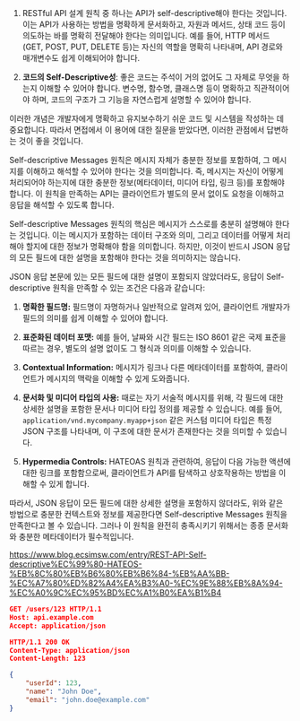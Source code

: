 1. RESTful API 설계 원칙 중 하나는 API가 self-descriptive해야 한다는 것입니다. 이는 API가 사용하는 방법을 명확하게 문서화하고, 자원과 메서드, 상태 코드 등이 의도하는 바를 명확히 전달해야 한다는 의미입니다. 예를 들어, HTTP 메서드 (GET, POST, PUT, DELETE 등)는 자신의 역할을 명확히 나타내며, API 경로와 매개변수도 쉽게 이해되어야 합니다.
    
2. **코드의 Self-Descriptive성**: 좋은 코드는 주석이 거의 없어도 그 자체로 무엇을 하는지 이해할 수 있어야 합니다. 변수명, 함수명, 클래스명 등이 명확하고 직관적이어야 하며, 코드의 구조가 그 기능을 자연스럽게 설명할 수 있어야 합니다.
    

이러한 개념은 개발자에게 명확하고 유지보수하기 쉬운 코드 및 시스템을 작성하는 데 중요합니다. 따라서 면접에서 이 용어에 대한 질문을 받았다면, 이러한 관점에서 답변하는 것이 좋을 것입니다.




Self-descriptive Messages 원칙은 메시지 자체가 충분한 정보를 포함하여, 그 메시지를 이해하고 해석할 수 있어야 한다는 것을 의미합니다. 즉, 메시지는 자신이 어떻게 처리되어야 하는지에 대한 충분한 정보(메타데이터, 미디어 타입, 링크 등)를 포함해야 합니다. 이 원칙을 만족하는 API는 클라이언트가 별도의 문서 없이도 요청을 이해하고 응답을 해석할 수 있도록 합니다.

  
Self-descriptive Messages 원칙의 핵심은 메시지가 스스로를 충분히 설명해야 한다는 것입니다. 이는 메시지가 포함하는 데이터 구조와 의미, 그리고 데이터를 어떻게 처리해야 할지에 대한 정보가 명확해야 함을 의미합니다. 하지만, 이것이 반드시 JSON 응답의 모든 필드에 대한 설명을 포함해야 한다는 것을 의미하지는 않습니다.

JSON 응답 본문에 있는 모든 필드에 대한 설명이 포함되지 않았더라도, 응답이 Self-descriptive 원칙을 만족할 수 있는 조건은 다음과 같습니다:

1. **명확한 필드명:** 필드명이 자명하거나 일반적으로 알려져 있어, 클라이언트 개발자가 필드의 의미를 쉽게 이해할 수 있어야 합니다.
    
2. **표준화된 데이터 포맷:** 예를 들어, 날짜와 시간 필드는 ISO 8601 같은 국제 표준을 따르는 경우, 별도의 설명 없이도 그 형식과 의미를 이해할 수 있습니다.
    
3. **Contextual Information:** 메시지가 링크나 다른 메타데이터를 포함하여, 클라이언트가 메시지의 맥락을 이해할 수 있게 도와줍니다.
    
4. **문서화 및 미디어 타입의 사용:** 때로는 자기 서술적 메시지를 위해, 각 필드에 대한 상세한 설명을 포함한 문서나 미디어 타입 정의를 제공할 수 있습니다. 예를 들어, `application/vnd.mycompany.myapp+json` 같은 커스텀 미디어 타입은 특정 JSON 구조를 나타내며, 이 구조에 대한 문서가 존재한다는 것을 의미할 수 있습니다.
    
5. **Hypermedia Controls:** HATEOAS 원칙과 관련하여, 응답이 다음 가능한 액션에 대한 링크를 포함함으로써, 클라이언트가 API를 탐색하고 상호작용하는 방법을 이해할 수 있게 합니다.
    

따라서, JSON 응답이 모든 필드에 대한 상세한 설명을 포함하지 않더라도, 위와 같은 방법으로 충분한 컨텍스트와 정보를 제공한다면 Self-descriptive Messages 원칙을 만족한다고 볼 수 있습니다. 그러나 이 원칙을 완전히 충족시키기 위해서는 종종 문서화와 충분한 메타데이터가 필수적입니다.


https://www.blog.ecsimsw.com/entry/REST-API-Self-descriptive%EC%99%80-HATEOS-%EB%8C%80%EB%B6%80%EB%B6%84-%EB%AA%BB-%EC%A7%80%ED%82%A4%EA%B3%A0-%EC%9E%88%EB%8A%94-%EC%A0%9C%EC%95%BD%EC%A1%B0%EA%B1%B4


```json
GET /users/123 HTTP/1.1
Host: api.example.com
Accept: application/json
```

```json
HTTP/1.1 200 OK
Content-Type: application/json
Content-Length: 123

{
    "userId": 123,
    "name": "John Doe",
    "email": "john.doe@example.com"
}
```
